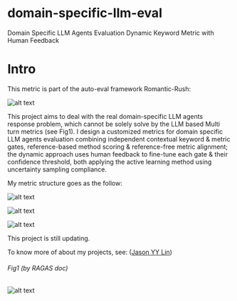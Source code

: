 # domain-specific-llm-eval
Domain Specific LLM Agents Evaluation Dynamic Keyword Metric with Human Feedback

# Intro

This metric is part of the auto-eval framework Romantic-Rush:

![alt text](graph/auto-eval-framework.png)

This project aims to deal with the real domain-specific LLM agents response problem, which cannot be solely solve by the LLM based Multi turn metrics (see Fig1). I design a customized metrics for domain specific LLM agents evaluation combining independent contextual keyword & metric gates, reference-based method scoring & reference-free metric alignment; the dynamic approach uses human feedback to fine-tune each gate & their confidence threshold, both applying the active learning method using uncertainty sampling compliance.

My metric structure goes as the follow:

![alt text](graph/base-metric.png)

![alt text](graph/contextual-keyword-gate.png)

![alt text](graph/dynamic-metric.png)


This project is still updating.

To know more of about my projects, see: ([Jason YY Lin](https://a-one-and-a-two.notion.site/Jason-YY-Lin-9c867799194b4c0abf124d55209a5f1e?pvs=4))

###### Fig1 (by RAGAS doc)

![alt text](graph/metric-category.png.png)
